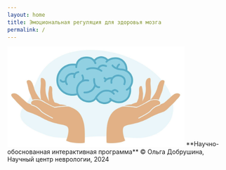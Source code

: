 ```yaml
---
layout: home
title: Эмоциональная регуляция для здоровья мозга
permalink: /
---
```


<img src="images/brain_hands.jpg" width="80%">
**Научно-обоснованная интерактивная программа**
© Ольга Добрушина, Научный центр неврологии, 2024